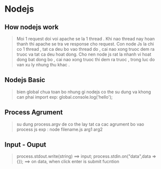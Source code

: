 # Nodejs

## How nodejs work 
> Moi 1 request doi voi apache se la 1 thread . Khi nao thread nay hoan thanh thi apache se tra ve response cho request.
> Con node Js la chi co 1 thread , tat ca deu bo vao thread do , cai nao xong truoc dem ra truoc va tat ca deu hoat dong.
> Cho nen node js rat la nhanh vi hoat dong bat dong bo , cai nao xong truoc thi dem ra truoc , trong luc do van xu ly nhung thu khac .


## Nodejs Basic
> bien global chua toan bo nhung gi nodejs co the su dung va khong can phai import 
> exp: global.console.log('hello');

## Process Agrument 
> su dung process.argv de co the lay tat ca cac agrument bo vao process js
> exp : node filename.js arg1 arg2

## Input - Ouput
> process.stdout.write(string) ==> input;
> process.stdin.on("data",data => {}); ==> on data, when click enter is submit fucntion
